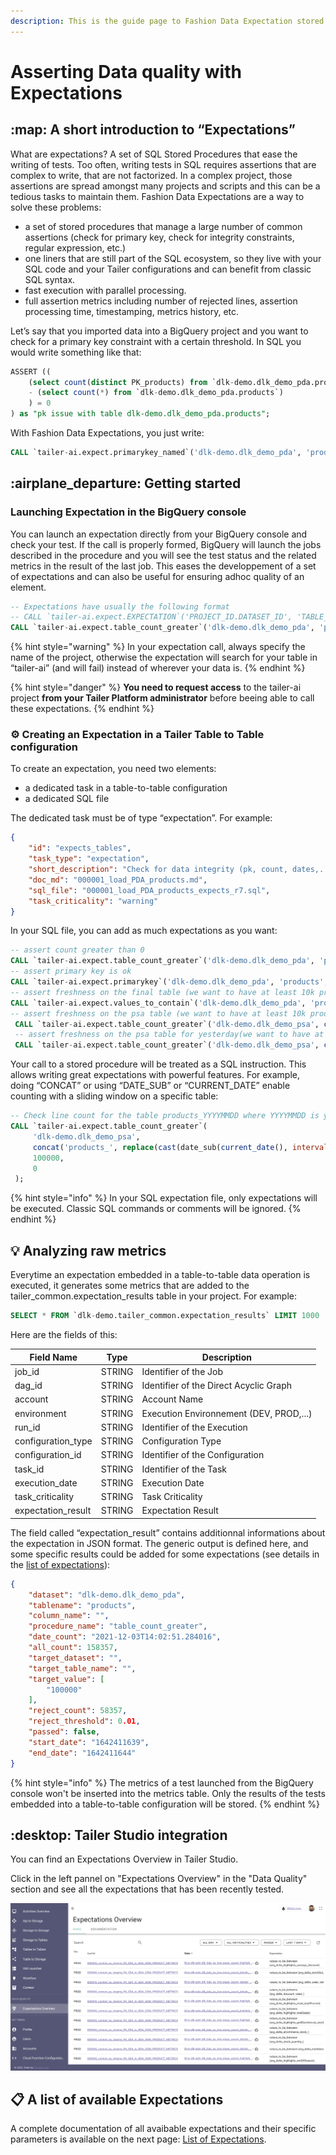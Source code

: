 ```yaml
---
description: This is the guide page to Fashion Data Expectation stored procedures.
---
```


# Asserting Data quality with Expectations

## :map: A short introduction to “Expectations”

What are expectations? A set of SQL Stored Procedures that ease the writing of tests. Too often, writing tests in SQL requires assertions that are complex to write, that are not factorized. In a complex project, those assertions are spread amongst many projects and scripts and this can be a tedious tasks to maintain them. Fashion Data Expectations are a way to solve these problems:

* a set of stored procedures that manage a large number of common assertions (check for primary key, check for integrity constraints, regular expression, etc.)
* one liners that are still part of the SQL ecosystem, so they live with your SQL code and your Tailer configurations and can benefit from classic SQL syntax.
* fast execution with parallel processing.
* full assertion metrics including number of rejected lines, assertion processing time, timestamping, metrics history, etc.

Let’s say that you imported data into a BigQuery project and you want to check for a primary key constraint with a certain threshold. In SQL you would write something like that:

```sql
ASSERT ((
    (select count(distinct PK_products) from `dlk-demo.dlk_demo_pda.products`) 
    - (select count(*) from `dlk-demo.dlk_demo_pda.products`) 
    ) = 0
) as "pk issue with table dlk-demo.dlk_demo_pda.products";
```

With Fashion Data Expectations, you just write:

```sql
CALL `tailer-ai.expect.primarykey_named`('dlk-demo.dlk_demo_pda', 'products', 'PK_products', 0);                     
```

## :airplane\_departure: Getting started

### Launching Expectation in the BigQuery console

You can launch an expectation directly from your BigQuery console and check your test. If the call is properly formed, BigQuery will launch the jobs described in the procedure and you will see the test status and the related metrics in the result of the last job. This eases the developpement of a set of expectations and can also be useful for ensuring adhoc quality of an element.

```sql
-- Expectations have usually the following format
-- CALL `tailer-ai.expect.EXPECTATION`('PROJECT_ID.DATASET_ID', 'TABLE_ID', SOME_PARAMETERS); 
CALL `tailer-ai.expect.table_count_greater`('dlk-demo.dlk_demo_pda', 'products', 10000, 0); 
```

{% hint style="warning" %}
In your expectation call, always specify the name of the project, otherwise the expectation will search for your table in “tailer-ai” (and will fail) instead of wherever your data is.
{% endhint %}

{% hint style="danger" %}
**You need to request access** to the tailer-ai project **from your Tailer Platform administrator** before beeing able to call these expectations.&#x20;
{% endhint %}

### :gear: Creating an Expectation in a Tailer Table to Table configuration

To create an expectation, you need two elements:&#x20;

* a dedicated task in a table-to-table configuration
* a dedicated SQL file

The dedicated task must be of type “expectation”. For example:

```json
{
    "id": "expects_tables",
    "task_type": "expectation",
    "short_description": "Check for data integrity (pk, count, dates,...).",
    "doc_md": "000001_load_PDA_products.md",
    "sql_file": "000001_load_PDA_products_expects_r7.sql",
    "task_criticality": "warning"
}
```

In your SQL file, you can add as much expectations as you want:

```sql
-- assert count greater than 0 
CALL `tailer-ai.expect.table_count_greater`('dlk-demo.dlk_demo_pda', 'products', 100000, 0); 
-- assert primary key is ok 
CALL `tailer-ai.expect.primarykey`('dlk-demo.dlk_demo_pda', 'products', 0); 
-- assert freshness on the final table (we want to have at least 10k products for today iteration) 
CALL `tailer-ai.expect.values_to_contain`('dlk-demo.dlk_demo_pda', 'products', 'max_importdate', cast(current_date() as string), 10000, 0); 
-- assert freshness on the psa table (we want to have at least 10k product for today psa)
 CALL `tailer-ai.expect.table_count_greater`('dlk-demo.dlk_demo_psa', concat('products_', replace(cast(current_date() as string), '-', '')), 100000, 0); 
 -- assert freshness on the psa table for yesterday(we want to have at least 10k product for yesterday psa) 
 CALL `tailer-ai.expect.table_count_greater`('dlk-demo.dlk_demo_psa', concat('products_', replace(cast(date_sub(current_date(), interval 1 day) as string), '-', '')), 100000, 0);
```

Your call to a stored procedure will be treated as a SQL instruction. This allows writing great expectations with powerful features. For example, doing “CONCAT” or using “DATE\_SUB” or “CURRENT\_DATE” enable counting with a sliding window on a specific table:

```sql
-- Check line count for the table products_YYYYMMDD where YYYYMMDD is yesterday's date
CALL `tailer-ai.expect.table_count_greater`(
     'dlk-demo.dlk_demo_psa', 
     concat('products_', replace(cast(date_sub(current_date(), interval 1 day) as string), '-', '')),
     100000, 
     0
 );
```

{% hint style="info" %}
In your SQL expectation file, only expectations will be executed. Classic SQL commands or comments will be ignored.
{% endhint %}

## 💡 Analyzing raw metrics

Everytime an expectation embedded in a table-to-table data operation is executed, it generates some metrics that are added to the tailer\_common.expectation\_results table in your project. For example:

```sql
SELECT * FROM `dlk-demo.tailer_common.expectation_results` LIMIT 1000 
```

Here are the fields of this:

| Field Name          | Type   | Description                             |
| ------------------- | ------ | --------------------------------------- |
| job\_id             | STRING | Identifier of the Job                   |
| dag\_id             | STRING | Identifier of the Direct Acyclic Graph  |
| account             | STRING | Account Name                            |
| environment         | STRING | Execution Environnement (DEV, PROD,...) |
| run\_id             | STRING | Identifier of the Execution             |
| configuration\_type | STRING | Configuration Type                      |
| configuration\_id   | STRING | Identifier of the Configuration         |
| task\_id            | STRING | Identifier of the Task                  |
| execution\_date     | STRING | Execution Date                          |
| task\_criticality   | STRING | Task Criticality                        |
| expectation\_result | STRING | Expectation Result                      |

The field called “expectation\_result” contains additionnal informations about the expectation in JSON format. The generic output is defined here, and some specific results could be added for some expectations (see details in the [list of expectations](list-of-expectations.md)):

```json
{
    "dataset": "dlk-demo.dlk_demo_pda",
    "tablename": "products",
    "column_name": "",
    "procedure_name": "table_count_greater",
    "date_count": "2021-12-03T14:02:51.284016",
    "all_count": 158357,
    "target_dataset": "",
    "target_table_name": "",
    "target_value": [
        "100000"
    ],
    "reject_count": 58357,
    "reject_threshold": 0.01,
    "passed": false,
    "start_date": "1642411639", 
    "end_date": "1642411644"
}
```

{% hint style="info" %}
The metrics of a test launched from the BigQuery console won't be inserted into the metrics table. Only the results of the tests embedded into a table-to-table configuration will be stored.
{% endhint %}

## :desktop: Tailer Studio integration

You can find an Expectations Overview in Tailer Studio.&#x20;

Click in the left pannel on "Expectations Overview" in the "Data Quality" section and see all the expectations that has been recently tested.&#x20;

![](../../.gitbook/assets/image.png)

## **📋** A list of available Expectations

A complete documentation of all avaibable expectations and their specific parameters is available on the next page: [List of Expectations](list-of-expectations.md).
